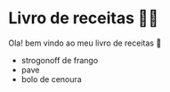 # Livro de receitas :man_cook:

Ola!  bem vindo ao meu livro de receitas :wave:

- strogonoff de frango 
- pave
- bolo de cenoura
